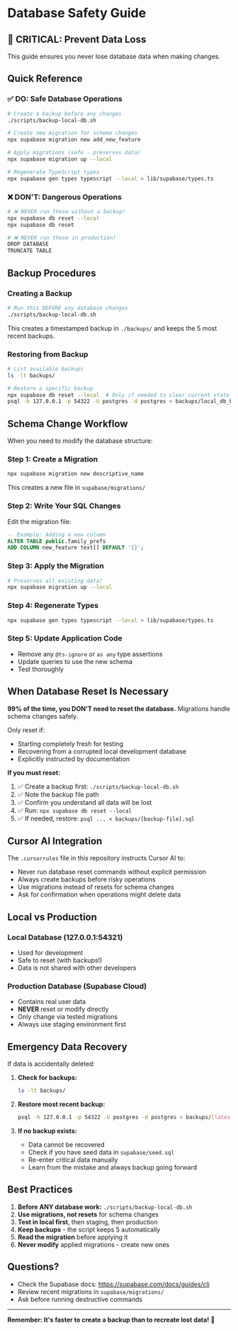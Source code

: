 # Database Safety Guide

## 🚨 CRITICAL: Prevent Data Loss

This guide ensures you never lose database data when making changes.

## Quick Reference

### ✅ DO: Safe Database Operations
```bash
# Create a backup before any changes
./scripts/backup-local-db.sh

# Create new migration for schema changes
npx supabase migration new add_new_feature

# Apply migrations (safe - preserves data)
npx supabase migration up --local

# Regenerate TypeScript types
npx supabase gen types typescript --local > lib/supabase/types.ts
```

### ❌ DON'T: Dangerous Operations
```bash
# ❌ NEVER run these without a backup!
npx supabase db reset --local
npx supabase db reset

# ❌ NEVER run these in production!
DROP DATABASE
TRUNCATE TABLE
```

## Backup Procedures

### Creating a Backup
```bash
# Run this BEFORE any database changes
./scripts/backup-local-db.sh
```

This creates a timestamped backup in `./backups/` and keeps the 5 most recent backups.

### Restoring from Backup
```bash
# List available backups
ls -lt backups/

# Restore a specific backup
npx supabase db reset --local  # Only if needed to clear current state
psql -h 127.0.0.1 -p 54322 -U postgres -d postgres < backups/local_db_backup_YYYYMMDD_HHMMSS.sql
```

## Schema Change Workflow

When you need to modify the database structure:

### Step 1: Create a Migration
```bash
npx supabase migration new descriptive_name
```

This creates a new file in `supabase/migrations/`

### Step 2: Write Your SQL Changes
Edit the migration file:
```sql
-- Example: Adding a new column
ALTER TABLE public.family_prefs
ADD COLUMN new_feature text[] DEFAULT '{}';
```

### Step 3: Apply the Migration
```bash
# Preserves all existing data!
npx supabase migration up --local
```

### Step 4: Regenerate Types
```bash
npx supabase gen types typescript --local > lib/supabase/types.ts
```

### Step 5: Update Application Code
- Remove any `@ts-ignore` or `as any` type assertions
- Update queries to use the new schema
- Test thoroughly

## When Database Reset Is Necessary

**99% of the time, you DON'T need to reset the database.** Migrations handle schema changes safely.

Only reset if:
- Starting completely fresh for testing
- Recovering from a corrupted local development database
- Explicitly instructed by documentation

**If you must reset:**
1. ✅ Create a backup first: `./scripts/backup-local-db.sh`
2. ✅ Note the backup file path
3. ✅ Confirm you understand all data will be lost
4. ✅ Run: `npx supabase db reset --local`
5. ✅ If needed, restore: `psql ... < backups/[backup-file].sql`

## Cursor AI Integration

The `.cursorrules` file in this repository instructs Cursor AI to:
- Never run database reset commands without explicit permission
- Always create backups before risky operations
- Use migrations instead of resets for schema changes
- Ask for confirmation when operations might delete data

## Local vs Production

### Local Database (127.0.0.1:54321)
- Used for development
- Safe to reset (with backups!)
- Data is not shared with other developers

### Production Database (Supabase Cloud)
- Contains real user data
- **NEVER** reset or modify directly
- Only change via tested migrations
- Always use staging environment first

## Emergency Data Recovery

If data is accidentally deleted:

1. **Check for backups:**
   ```bash
   ls -lt backups/
   ```

2. **Restore most recent backup:**
   ```bash
   psql -h 127.0.0.1 -p 54322 -U postgres -d postgres < backups/[latest-backup].sql
   ```

3. **If no backup exists:**
   - Data cannot be recovered
   - Check if you have seed data in `supabase/seed.sql`
   - Re-enter critical data manually
   - Learn from the mistake and always backup going forward

## Best Practices

1. **Before ANY database work:** `./scripts/backup-local-db.sh`
2. **Use migrations, not resets** for schema changes
3. **Test in local first**, then staging, then production
4. **Keep backups** - the script keeps 5 automatically
5. **Read the migration** before applying it
6. **Never modify** applied migrations - create new ones

## Questions?

- Check the Supabase docs: https://supabase.com/docs/guides/cli
- Review recent migrations in `supabase/migrations/`
- Ask before running destructive commands

---

**Remember: It's faster to create a backup than to recreate lost data!** 🎯
